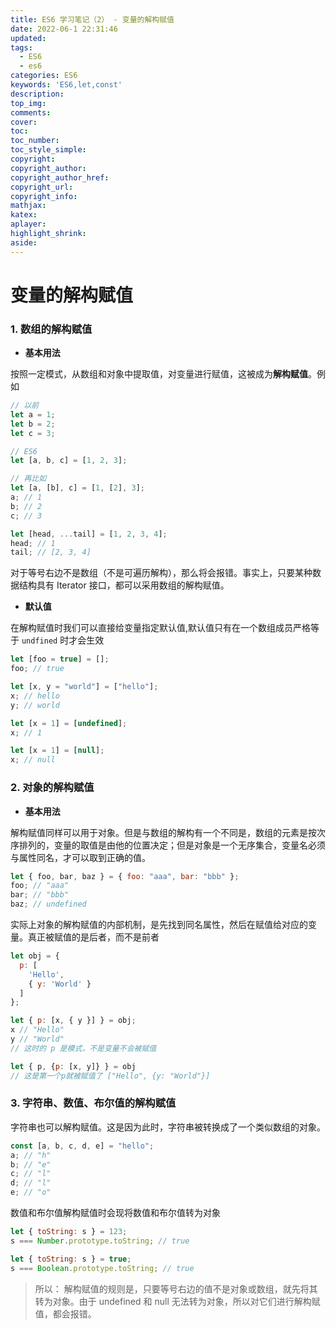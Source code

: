 ```yaml
---
title: ES6 学习笔记（2） - 变量的解构赋值
date: 2022-06-1 22:31:46
updated:
tags:
  - ES6
  - es6
categories: ES6
keywords: 'ES6,let,const'
description:
top_img:
comments:
cover:
toc:
toc_number:
toc_style_simple:
copyright:
copyright_author:
copyright_author_href:
copyright_url:
copyright_info:
mathjax:
katex:
aplayer:
highlight_shrink:
aside:
---
```


# 变量的解构赋值

### 1. 数组的解构赋值

- **基本用法**

按照一定模式，从数组和对象中提取值，对变量进行赋值，这被成为**解构赋值**。例如

```jsx
// 以前
let a = 1;
let b = 2;
let c = 3;

// ES6
let [a, b, c] = [1, 2, 3];

// 再比如
let [a, [b], c] = [1, [2], 3];
a; // 1
b; // 2
c; // 3

let [head, ...tail] = [1, 2, 3, 4];
head; // 1
tail; // [2, 3, 4]
```

对于等号右边不是数组（不是可遍历解构），那么将会报错。事实上，只要某种数据结构具有 Iterator 接口，都可以采用数组的解构赋值。

- **默认值**

在解构赋值时我们可以直接给变量指定默认值,默认值只有在一个数组成员严格等于 `undfined` 时才会生效

```jsx
let [foo = true] = [];
foo; // true

let [x, y = "world"] = ["hello"];
x; // hello
y; // world

let [x = 1] = [undefined];
x; // 1

let [x = 1] = [null];
x; // null
```

### 2. 对象的解构赋值

- **基本用法**

解构赋值同样可以用于对象。但是与数组的解构有一个不同是，数组的元素是按次序排列的，变量的取值是由他的位置决定；但是对象是一个无序集合，变量名必须与属性同名，才可以取到正确的值。

```jsx
let { foo, bar, baz } = { foo: "aaa", bar: "bbb" };
foo; // "aaa"
bar; // "bbb"
baz; // undefined
```

实际上对象的解构赋值的内部机制，是先找到同名属性，然后在赋值给对应的变量。真正被赋值的是后者，而不是前者

```jsx
let obj = {
  p: [
    'Hello',
    { y: 'World' }
  ]
};

let { p: [x, { y }] } = obj;
x // "Hello"
y // "World"
// 这时的 p 是模式，不是变量不会被赋值

let { p, {p: [x, y]} } = obj
// 这是第一个p就被赋值了 ["Hello", {y: "World"}]
```

### 3. 字符串、数值、布尔值的解构赋值

字符串也可以解构赋值。这是因为此时，字符串被转换成了一个类似数组的对象。

```jsx
const [a, b, c, d, e] = "hello";
a; // "h"
b; // "e"
c; // "l"
d; // "l"
e; // "o"
```

数值和布尔值解构赋值时会现将数值和布尔值转为对象

```jsx
let { toString: s } = 123;
s === Number.prototype.toString; // true

let { toString: s } = true;
s === Boolean.prototype.toString; // true
```

> 所以： 解构赋值的规则是，只要等号右边的值不是对象或数组，就先将其转为对象。由于 undefined 和 null 无法转为对象，所以对它们进行解构赋值，都会报错。
